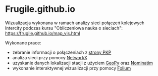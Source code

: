 # Frugile.github.io

Wizualizacja wykonana w ramach analizy sieci połączeń kolejowych Intercity podczas kursu "Obliczeniowa nauka o sieciach":
https://frugile.github.io/map_vis.html

Wykonane prace:
- zebranie informacji o połączeniach z [strony PKP](https://portalpasazera.pl/KatalogPolaczen)
- analiza sieci przy pomocy [NetworkX](https://networkx.github.io/documentation/stable/index.html)
- uzyskanie danych lokalizacji stacji z użyciem [GeoPy](https://geopy.readthedocs.io/en/stable/) oraz [Nominatim](https://nominatim.openstreetmap.org/)
- wykonanie interaktywnej wizualizacji przy pomocy [Folium](https://python-visualization.github.io/folium/)
